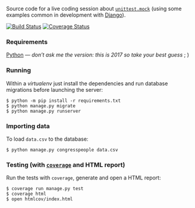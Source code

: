 Source code for a live coding session about [`unittest.mock`](https://docs.python.org/3/library/unittest.mock.html#module-unittest.mock) (using some examples common in development with [Django](https://www.djangoproject.com/)).

[![Build Status](https://travis-ci.org/cuducos/hangouts-mock.svg?branch=master)](https://travis-ci.org/cuducos/hangouts-mock)
[![Coverage Status](https://coveralls.io/repos/github/cuducos/hangouts-mock/badge.svg?branch=master)](https://coveralls.io/github/cuducos/hangouts-mock?branch=master)

### Requirements

[Python](https://python.org) — _don’t ask me the version: this is 2017 so take your best guess_ ; )

### Running

Within a _virtualenv_ just install the dependencies and run database migrations before launching the server:

```console
$ python -m pip install -r requirements.txt
$ python manage.py migrate
$ python manage.py runserver
```

### Importing data

To load `data.csv` to the database:

```console
$ python manage.py congresspeople data.csv
```

### Testing (with [`coverage`](https://coverage.readthedocs.io/) and HTML report)

Run the tests with `coverage`, generate and open a HTML report:

```
$ coverage run manage.py test
$ coverage html
$ open htmlcov/index.html
```
